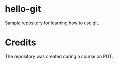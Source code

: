 # hello-git
Sample repository for learning how to use git.

# Credits
The repository was created during a course on PUT.
